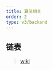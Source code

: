 ```yaml
---
title: 算法相关
order: 2
type: v3/backend
---
```


## 链表

>[wiki](https://zh.wikipedia.org/wiki/%E9%93%BE%E8%A1%A8)